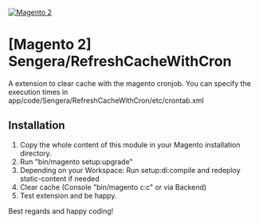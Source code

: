 [![Magento 2](https://img.shields.io/badge/Magento2-yes-green.svg)](https://github.com/mSengera/Magento-2-Clear-Cache-with-Cronjob)

# [Magento 2] Sengera/RefreshCacheWithCron
A extension to clear cache with the magento cronjob.
You can specify the execution times in app/code/Sengera/RefreshCacheWithCron/etc/crontab.xml

Installation
------------

1. Copy the whole content of this module in your Magento installation directory.
2. Run "bin/magento setup:upgrade"
3. Depending on your Workspace: Run setup:di:compile and redeploy static-content if needed
4. Clear cache (Console "bin/magento c:c" or via Backend)
7. Test extension and be happy.

Best regards and happy coding!
